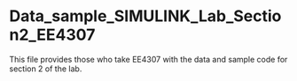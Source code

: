 # Data_sample_SIMULINK_Lab_Section2_EE4307
This file provides those who take EE4307 with the data and sample code for section 2 of the lab.
